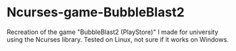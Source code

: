 # Ncurses-game-BubbleBlast2
Recreation of the game "BubbleBlast2 (PlayStore)" I made for university using the Ncurses library.
Tested on Linux, not sure if it works on Windows.
